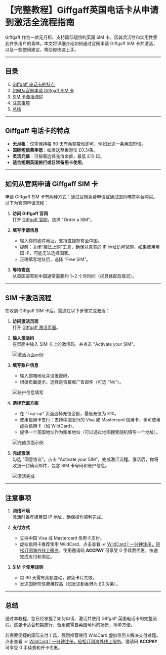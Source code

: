 # 【完整教程】Giffgaff英国电话卡从申请到激活全流程指南

Giffgaff 作为一款无月租、支持国际短信的英国 SIM 卡，因其灵活性和实用性受到许多用户的青睐。本文将详细介绍如何通过官网申请 Giffgaff SIM 卡并激活，以及一些使用建议，帮助你快速上手。

---

## 目录

1. [Giffgaff 电话卡的特点](#giffgaff-电话卡的特点)
2. [如何从官网申请 Giffgaff SIM 卡](#如何从官网申请-giffgaff-sim-卡)
3. [SIM 卡激活流程](#sim-卡激活流程)
4. [注意事项](#注意事项)
5. [总结](#总结)

---

## Giffgaff 电话卡的特点

- **无月租**：仅需保持每 90 天有余额变动即可，例如发送一条英国短信。
- **国际短信费率低**：如发送至香港仅 £0.3/条。
- **灵活充值**：可按需选择充值金额，最低 £10 起。
- **适合短期英国旅行或日常备用卡使用**。

---

## 如何从官网申请 Giffgaff SIM 卡

申请 Giffgaff SIM 卡有两种方式：通过官网免费申请或通过国内电商平台购买。以下为官网申请流程：

1. **访问 Giffgaff 官网**  
   打开 [Giffgaff 官网](https://www.giffgaff.com)，选择 "Order a SIM"。

2. **填写申请信息**  
   - 输入你的收件地址，支持直接邮寄至中国。  
   - 提醒：关闭“魔法上网”工具，确保以真实的 IP 地址访问官网。如果使用英国 IP，可能无法选择国家。  
   - 正确填写地址后，选择 “Free SIM”。

3. **等待寄送**  
   从英国邮寄到中国通常需要约 1~2 个月时间（视具体邮政情况）。

---

## SIM 卡激活流程

在收到 Giffgaff SIM 卡后，需通过以下步骤完成激活：

1. **访问激活页面**  
   打开 [Giffgaff 激活页面](https://www.giffgaff.com/activate)。

2. **输入激活码**  
   在页面中输入 SIM 卡上的激活码，并点击 "Activate your SIM"。

   ![激活页面示例](https://zhujitips.com/wp-content/uploads/2023/03/01-1024x588.png)

3. **填写账户信息**  
   - 输入邮箱地址并设置密码。  
   - 根据页面提示，选择是否接收广告邮件（可选 “No”）。

   ![账户信息填写](https://zhujitips.com/wp-content/uploads/2023/03/04.png)

4. **选择充值方案**  
   - 在 "Top-up" 页面选择充值金额，最低充值为 £10。  
   - 使用信用卡支付：支持中国发行的 Visa 或 Mastercard 信用卡，也可使用虚拟信用卡（如 WildCard）。  
   - 提供一个英国地址作为账单地址（可以通过地图搜索随机填写一个地址）。

   ![充值页面示例](https://zhujitips.com/wp-content/uploads/2023/03/08-1024x882.png)

5. **完成激活**  
   勾选 "同意协议"，点击 “Activate your SIM”，完成激活流程。激活后，你将收到一封确认邮件，包含 SIM 卡号码和账户信息。

   ![激活完成](https://zhujitips.com/wp-content/uploads/2023/03/10.png)

---

## 注意事项

1. **网络环境**  
   激活时推荐挂英国 IP 地址，确保操作顺利完成。

2. **支付方式**  
   - 支持中国 Visa 或 Mastercard 信用卡支付。  
   - 虚拟信用卡推荐使用 WildCard，点击查看 ☞ [WildCard | 一分钟注册，轻松订阅海外线上服务](https://bit.ly/bewildcard)。使用邀请码 **ACCPAY** 可享受 0 手续费优惠，快速完成支付和绑定。

3. **SIM 卡使用规则**  
   - 每 90 天需有余额变动，避免卡片失效。  
   - 发送国际短信费用较高（如发送到香港为 £0.3/条）。

---

## 总结

通过本教程，您已经掌握了如何申请、激活并使用 Giffgaff 英国电话卡的完整流程。这张卡适合短期旅行、备用或需要英国号码的场景，简单方便。

若需要便捷的国际支付工具，强烈推荐使用 WildCard 虚拟信用卡解决支付难题。点击查看 ☞ [WildCard | 一分钟注册，轻松订阅海外线上服务](https://bit.ly/bewildcard)。邀请码 **ACCPAY** 可享受 0 手续费和开卡优惠。
